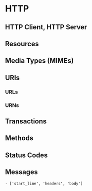 # HTTP

## HTTP Client, HTTP Server

## Resources
## Media Types (MIMEs)

## URIs
### URLs
### URNs

## Transactions
## Methods
## Status Codes

## Messages
    - ['start_line', 'headers', 'body']

